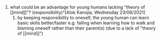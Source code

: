 1. what could be an advantage for young humans lacking "theory of [[mind]]"? (responsibility)^[Alok Kanojia, Wednesday 23/06/2021]
	1. by keeping responsibility to oneself, the young human can learn basic skills better/faster e.g. falling when learning how to walk and blaming oneself rather than their parent(s) (due to a lack of "theory of [[mind]]")